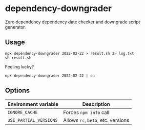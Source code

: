 # dependency-downgrader

Zero dependency dependency date checker and downgrade script generator.

## Usage
```
npx dependency-downgrader 2022-02-22 > result.sh 2> log.txt
sh result.sh
```

Feeling lucky?
```
npx dependency-downgrader 2022-02-22 | sh
```

## Options
| Environment variable   | Description                        |
| ---------------------- | ---------------------------------- |
| `IGNORE_CACHE`         | Forces `npm info` call             |
| `USE_PARTIAL_VERSIONS` | Allows `rc`, `beta`, etc. versions |

